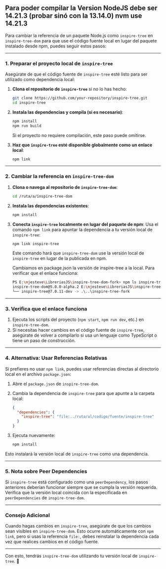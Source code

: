 Para poder compilar la Version NodeJS debe ser 14.21.3 (probar sinó con la 13.14.0)
nvm use 14.21.3
---

Para cambiar la referencia de un paquete Node.js como `inspire-tree` en `inspire-tree-dom` para que use el código fuente local en lugar del paquete instalado desde npm, puedes seguir estos pasos:

---

### **1. Preparar el proyecto local de `inspire-tree`**
Asegúrate de que el código fuente de `inspire-tree` esté listo para ser utilizado como dependencia local:
1. **Clona el repositorio de `inspire-tree`** si no lo has hecho:
   ```bash
   git clone https://github.com/your-repository/inspire-tree.git
   cd inspire-tree
   ```

2. **Instala las dependencias y compila (si es necesario)**:
   ```bash
   npm install
   npm run build
   ```
   Si el proyecto no requiere compilación, este paso puede omitirse.

3. **Haz que `inspire-tree` esté disponible globalmente como un enlace local**:
   ```bash
   npm link
   ```

---

### **2. Cambiar la referencia en `inspire-tree-dom`**
1. **Clona o navega al repositorio de `inspire-tree-dom`**:
   ```bash
   cd /ruta/a/inspire-tree-dom
   ```

2. **Instala las dependencias existentes**:
   ```bash
   npm install
   ```

3. **Conecta `inspire-tree` localmente en lugar del paquete de npm**:
   Usa el comando `npm link` para apuntar la dependencia a tu versión local de `inspire-tree`:
   ```bash
   npm link inspire-tree
   ```

   Este comando hará que `inspire-tree-dom` use la versión local de `inspire-tree` en lugar de la publicada en npm.

   Cambiamos en package.json la versión de inspire-tree a la local.
   Para verificar que el enlace funciona:
   
   ```bash
   PS E:\mjesteve\LibreriasJS\inspire-tree-dom-fork> npm ls inspire-tree
   inspire-tree-dom@5.0.0-alpha.2 E:\mjesteve\LibreriasJS\inspire-tree-dom-fork
   └── inspire-tree@7.0.11-dev -> .\..\inspire-tree-fork
   ```
---

### **3. Verifica que el enlace funciona**
1. Ejecuta los scripts del proyecto (`npm start`, `npm run dev`, etc.) en `inspire-tree-dom`.
2. Si necesitas hacer cambios en el código fuente de `inspire-tree`, asegúrate de volver a compilarlo si usa un lenguaje como TypeScript o tiene un paso de construcción.

---

### **4. Alternativa: Usar Referencias Relativas**
Si prefieres no usar `npm link`, puedes usar referencias directas al directorio local en el archivo `package.json`:
1. Abre el `package.json` de `inspire-tree-dom`.
2. Cambia la dependencia de `inspire-tree` para que apunte a la carpeta local:
   ```json
   {
     "dependencies": {
       "inspire-tree": "file:../ruta/al/codigo/fuente/inspire-tree"
     }
   }
   ```

3. Ejecuta nuevamente:
   ```bash
   npm install
   ```

Esto instalará la versión local de `inspire-tree` como una dependencia.

---

### **5. Nota sobre Peer Dependencies**
Si `inspire-tree` está configurado como una `peerDependency`, los pasos anteriores deberían funcionar siempre que se cumpla la versión requerida. Verifica que la versión local coincida con la especificada en `peerDependencies` de `inspire-tree-dom`.

---

### **Consejo Adicional**
Cuando hagas cambios en `inspire-tree`, asegúrate de que los cambios sean visibles en `inspire-tree-dom`. Esto ocurre automáticamente con `npm link`, pero si usas la referencia `file:`, debes reinstalar la dependencia cada vez que realices cambios en el código fuente.

--- 

Con esto, tendrás `inspire-tree-dom` utilizando tu versión local de `inspire-tree`. 🎉
